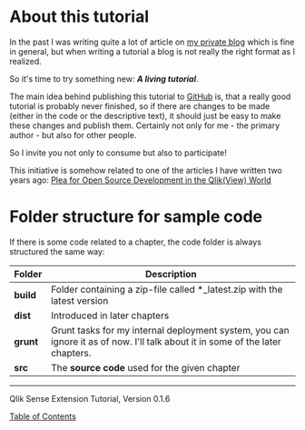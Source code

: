 # About this tutorial


In the past I was writing quite a lot of article on [my private blog](http://www.qlikblog.at) which is fine in general, but when writing a tutorial a blog is not really the right format as I realized.

So it's time to try something new: ***A living tutorial***.

The main idea behind publishing this tutorial to [GitHub](http://github.com) is, that a really good tutorial is probably never finished, so if there are changes to be made (either in the code or the descriptive text), it should just be easy to make these changes and publish them. Certainly not only for me - the primary author - but also for other people.

So I invite you not only to consume but also to participate!

This initiative is somehow related to one of the articles I have written two years ago: [Plea for Open Source Development in the Qlik(View) World](http://www.qlikblog.at/3040/plea-for-open-source-development-in-the-qlikview-world/)

# Folder structure for sample code

If there is some code related to a chapter, the code folder is always structured the same way:

Folder				| Description
-------------------	| -------------------------------------------------------------
**build**			| Folder containing a zip-file called *_latest.zip with the latest version
**dist**			| Introduced in later chapters
**grunt**			| Grunt tasks for my internal deployment system, you can ignore it as of now. I'll talk about it in some of the later chapters.
**src**				| The **source code** used for the given chapter



---
Qlik Sense Extension Tutorial, Version 0.1.6

[Table of Contents](00-TOC.md)